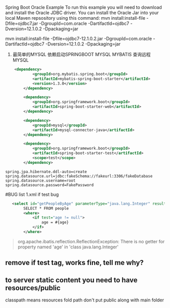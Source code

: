 Spring Boot Oracle Example
To run this example you will need to download and install the Oracle JDBC driver.
You can install the Oracle Jar into your local Maven repsository using this command: mvn install:install-file -Dfile=ojdbc7.jar -DgroupId=com.oracle -DartifactId=ojdbc7 -Dversion=12.1.0.2 -Dpackaging=jar


 mvn install:install-file -Dfile=ojdbc7-12.1.0.2.jar -DgroupId=com.oracle -DartifactId=ojdbc7 -Dversion=12.1.0.2 -Dpackaging=jar
 
1. 最简单的MYSQL 依赖启动SPRINGBOOT MYSQL MYBATIS 查询远程MYSQL
~~~xml
    <dependency>
            <groupId>org.mybatis.spring.boot</groupId>
            <artifactId>mybatis-spring-boot-starter</artifactId>
            <version>1.3.0</version>
        </dependency>

        <dependency>
            <groupId>org.springframework.boot</groupId>
            <artifactId>spring-boot-starter-web</artifactId>
        </dependency>

        <dependency>
            <groupId>mysql</groupId>
            <artifactId>mysql-connector-java</artifactId>
        </dependency>

        <dependency>
            <groupId>org.springframework.boot</groupId>
            <artifactId>spring-boot-starter-test</artifactId>
            <scope>test</scope>
        </dependency>
~~~

~~~properties
spring.jpa.hibernate.ddl-auto=create
spring.datasource.url=jdbc:fakeSchema://fakeurl:3306/fakeDatabase
spring.datasource.username=root
spring.datasource.password=FakePassword
~~~

#BUG list 
1.xml if test bug
~~~xml
   <select id="getPeopleByAge" parameterType="java.lang.Integer" resultType="spring.dto.People">
        SELECT * FROM people
        <where>
            <if test="age != null">
                age = #{age}
            </if>
        </where>
~~~
> org.apache.ibatis.reflection.ReflectionException: There is no getter for property named 'age' in 'class java.lang.Integer'

## remove if test tag, works fine, tell me why?

## to server static content you need to have resources/public 
classpath means resources fold path don't put public along with main folder